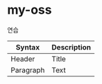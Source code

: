 # my-oss
연습

| Syntax | Description |
| ----------- | ----------- |
| Header | Title |
| Paragraph | Text |
